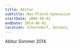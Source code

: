 ```yaml
---
title: Abitur
subtitle: Max-Planck-Gymnasium
startDate: 2006-09-01
endDate: 2014-06-01
location: Schorndorf, Germany
---
```


Abitur Sommer 2014
